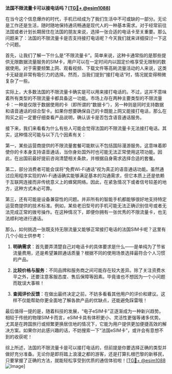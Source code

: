 **法国不限流量卡可以接电话吗？[[TG💪+ @esim1088](https://t.me/s/esim1088)]**

在当今这个信息爆炸的时代，手机已经成为了我们生活中不可或缺的一部分。无论是工作还是生活，随时随地保持通讯畅通是现代人的一种基本需求。对于经常前往法国或者计划长期居住在法国的朋友来说，选择一张合适的电话卡至关重要。那么问题来了：法国的不限流量卡是否支持接打电话呢？今天我们就来详细探讨一下这个问题。

首先，让我们了解一下什么是“不限流量卡”。简单来说，这种卡通常指的是那些提供无限数据流量服务的SIM卡，用户可以在一定时间内以固定价格享受无限制的数据使用。对于需要频繁上网、观看视频、下载文件等高耗流量活动的人来说，这类卡无疑是非常有吸引力的选择。然而，当我们提到“接打电话”时，情况就变得稍微复杂了一些。

实际上，大多数法国的不限流量卡确实是可以用来接打电话的。不过，这并不意味着所有类型的不限流量卡都具备这一功能。市场上存在两种主要类型的不限流量卡：一种是仅限于数据使用的卡（即所谓的“数据卡”），另一种则是同时支持数据和语音通话的综合型卡。如果你想要确保自己的卡既能上网又能接打电话，那么在购买之前一定要仔细查看产品说明，确认该卡是否包含语音通话服务。

接下来，我们来看看为什么有些人可能会觉得法国的不限流量卡无法接打电话。其实，这种情况可能与以下几个因素有关：

第一，某些运营商提供的不限流量套餐可能默认不包括国际漫游服务。这意味着即使你的卡本身支持语音通话，当你身处国外时也可能无法正常使用这项功能。因此，在出国前最好提前咨询清楚相关条款，并根据自身需求选择合适的套餐。

第二，部分消费者可能会误将“免费Wi-Fi通话”视为真正的语音通话功能。虽然通过应用程序实现的Wi-Fi通话确实能够满足基本的沟通需求，但它本质上还是依赖于互联网连接而非传统意义上的蜂窝网络。因此，在紧急情况下或者信号较差的地方，这种方式未必可靠。

第三，还有可能是设备兼容性的问题。并非所有的智能手机都能够很好地支持特定运营商提供的技术标准。例如，某些老旧型号的手机可能无法正确识别信号或者无法完成正常的拨号操作。在这种情况下，即便你拥有一张优秀的不限流量卡，也无法顺利地进行通话。

那么，如何挑选一张既支持无限流量又能够正常接打电话的法国SIM卡呢？这里有几个小贴士供参考：

1. **明确需求**：首先要弄清楚自己对电话卡的具体要求是什么——是单纯为了节省流量费用，还是希望兼顾通话质量？根据不同的使用场景选择最符合个人习惯的产品。

2. **比较价格与服务**：不同品牌和服务商之间可能存在较大差异。除了关注资费水平之外，还要注意客服态度、售后保障等因素。毕竟谁也不想因为一个小问题而耽误大事嘛！

3. **查阅评价反馈**：在做出最终决定之前，不妨多看看其他用户的评价和建议。这样不仅能帮助你更全面地了解各款产品的优缺点，还能避免踩雷哦！

最后值得一提的是，随着科技的发展，“电子eSIM卡”正逐渐成为一种新兴趋势。相较于传统的物理SIM卡而言，eSIM卡具有体积更小、灵活性更强等诸多优势。尤其是在跨国旅行或频繁更换居住地的情况下，它能为用户提供更加便捷高效的解决方案。如果你对此感兴趣的话，不妨搜索一下“法国eSIM卡”，或许会有意想不到的收获呢！

综上所述，法国的不限流量卡是可以接打电话的，但前提是你要选择正确的类型并做好充分准备。无论你是即将踏上浪漫之都的游客，还是打算扎根巴黎的新移民，只要掌握了正确的方法，就能轻松享受到优质的通信体验啦！[[TG💪+ @esim1088](https://t.me/s/esim1088) ![Image](https://i.postimg.cc/4NQfJmqS/Snipaste-2025-05-13-00-14-12.png)]